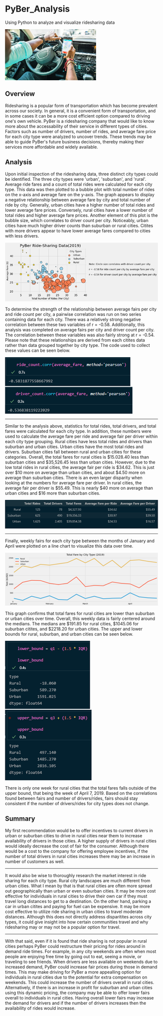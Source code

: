# PyBer_Analysis
Using Python to analyze and visualize ridesharing data

![RS](https://github.com/Mots94/PyBer_Analysis/blob/main/analysis/ride_share.png)

## Overview
Ridesharing is a popular form of transportation which has become prevalent across our society.  In general, it is a convenient form of transportation, and in some cases it can be a more cost efficient option compared to driving one's own vehicle.  PyBer is a ridesharing company that would like to know more about the accessability of their service in different types of cities.  Factors such as number of drivers, number of rides, and average fare price for each city type were analyzed to uncover trends.  These trends may be able to guide PyBer's future business decisions, thereby making their services more affordable and widely available.

## Analysis
Upon initial inspection of the ridesharing data, three distinct city types could be identified.  The three city types were 'urban', 'suburban', and 'rural'.  Average ride fares and a count of total rides were calculated for each city type.  This data was then plotted to a bubble plot with total number of rides on the x-axis and average fare on the y-axis.  The graph appears to display a negative relationship between average fare by city and total number of ride by city.  Generally, urban cities have a higher number of total rides and lower average fare prices.  Conversely, rural cities have a lower number of total rides and higher average fare prices.  Another element of this plot is the bubble size, which correlates to driver count per city.  Noticeably, urban cities have much higher driver counts than suburban or rural cities.  Citites with more drivers appear to have lower average fares compared to cities with less drivers.  

![Fig1](https://github.com/Mots94/PyBer_Analysis/blob/main/analysis/Fig1.png)

To determine the strength of the relationship between average fairs per city and ride count per city, a pairwise correlation was run on two series containing data for each city.  There was a relatively strong negative correlation between these two variables of r = -0.58.  Additionally, this analysis was completed on average fairs per city and driver count per city.  The correlation between these variables was also fairly strong at r = -0.54.  Please note that these relationships are derived from each citites data rather than data grouped together by city type.  The code used to collect these values can be seen below.

![RFC](https://github.com/Mots94/PyBer_Analysis/blob/main/analysis/rides_fare_corr.PNG) 
![DFC](https://github.com/Mots94/PyBer_Analysis/blob/main/analysis/driver_fare_corr.PNG)

---
Similar to the analysis above, statistics for total rides, total drivers, and total fares were calculated for each city type.  In addition, these numbers were used to calculate the average fare per ride and average fair per driver within each city type grouping.  Rural cities have less total rides and drivers than suburban and urban cities.  Urban cities have the most total rides and drivers.  Suburban cities fall between rural and urban cities for these categories.  Overall, the total fares for rural cities is $15.028.40 less than suburban cities and $35,526.45 less than urban cities.  However, due to the low total rides in rural cities, the average fair per ride is $34.62.  This is just over $10 more on average than urban cities, and about $4.50 more on average than suburban cities.  There is an even larger disparity when looking at the numbers for average fare per driver.  In rural cities, the average fair per driver is $55.49.  This is nearly $40 more on average than urban cities and $16 more than suburban cities.

![FS](https://github.com/Mots94/PyBer_Analysis/blob/main/analysis/Fare_Summary.PNG)

---
Finally, weekly fairs for each city type between the months of January and April were plotted on a line chart to visualize this data over time. 

![TFL](https://github.com/Mots94/PyBer_Analysis/blob/main/analysis/Fig8.png)

This graph confirms that total fares for rural cities are lower than suburban or urban cities over time.  Overall, this weekly data is fairly centered around the medians.  The medians are $191.85 for rural cities, $1045.06 for suburban citites, and $2218.20 for urban cities.  The upper and lower bounds for rural, suburban, and urban cities can be seen below.

![LB](https://github.com/Mots94/PyBer_Analysis/blob/main/analysis/lower_bound.PNG) ![UB](https://github.com/Mots94/PyBer_Analysis/blob/main/analysis/upper_bound.PNG)

There is only one week for rural cities that the total fares falls outside of the upper bound, that being the week of April 7, 2019.  Based on the correlations found between fairs and number of drivers/rides, fairs should stay consistent if the number of drivers/rides for city types does not change.  

## Summary
My first recommendation would be to offer incentives to current drivers in urban or suburban cities to drive in rural cities near them to increase availability of drivers in those cities.  A higher supply of drivers in rural cities would ideally decrease the cost of fair for the consumer.  Although there would be a cost to the company for offering employee incentives, if the number of total drivers in rural cities increases there may be an increase in number of customers as well.

---
It would also be wise to thoroughly research the market interest in ride sharing for each city type.  Rural city landscapes are much different from urban cities.  What I mean by that is that rural cities are often more spread out geographically than urban or even suburban cities.  It may be more cost effective for individuals in rural cities to drive their own car if they must travel long distances to get to a destination.  On the other hand, parking a car in urban citites and paying for fuel can be expensive.  It may be more cost effective to utilize ride sharing in urban cities to travel moderate distances.  Although this does not directly address disparitites across city types, it could give insight into how certain communities travel and why ridesharing may or may not be a popular option for travel.

---
With that said, even if it is found that ride sharing is not popular in rural cities perhaps PyBer could restructure their pricing for rides around in demand ride times.  For example, in any city weekends are often when most people are enjoying free time by going out to eat, seeing a movie, or traveling to see friends.  When drivers are less available on weekends due to increased demand, PyBer could increase fair prices during those in demand times.  This may make driving for PyBer a more appealling option for individuals in rural cities due to the potential for extra compensation on weekends.  This could increase the number of drivers overall in rural cities.  Alternatively, if there is an increase in profit for suburban and urban cities using this dynamic pricing, the company may be able to offer lower fairs overall to individuals in rural cities.  Having overall lower fairs may increase the demand for drivers and if the number of drivers increases then the availability of rides would increase.
